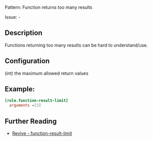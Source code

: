 Pattern: Function returns too many results

Issue: -

## Description

Functions returning too many results can be hard to understand/use.

## Configuration

(int) the maximum allowed return values

## Example:

```toml
[rule.function-result-limit]
  arguments =[3]
```

## Further Reading

* [Revive - function-result-limit](https://revive.run/r#function-result-limit)